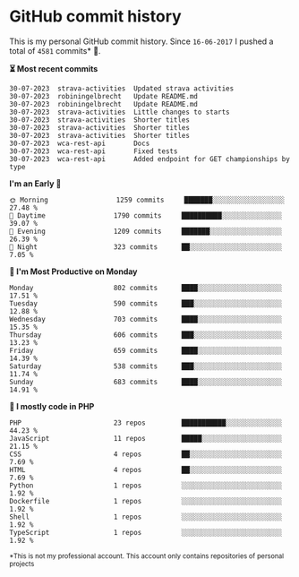 # GitHub commit history
This is my personal GitHub commit history. Since <!--START_SECTION:first-commit-date-->`16-06-2017`<!--END_SECTION:first-commit-date--> I pushed a total of <!--START_SECTION:total-commit-count-->`4581`<!--END_SECTION:total-commit-count--> commits* 🎉.

<!--START_SECTION:most-recent-commits-->
**⏳ Most recent commits**
                                        
```text
30-07-2023  strava-activities  Updated strava activities
30-07-2023  robiningelbrecht   Update README.md
30-07-2023  robiningelbrecht   Update README.md
30-07-2023  strava-activities  Little changes to starts
30-07-2023  strava-activities  Shorter titles
30-07-2023  strava-activities  Shorter titles
30-07-2023  strava-activities  Shorter titles
30-07-2023  wca-rest-api       Docs
30-07-2023  wca-rest-api       Fixed tests
30-07-2023  wca-rest-api       Added endpoint for GET championships by type
```
<!--END_SECTION:most-recent-commits-->  

<!--START_SECTION:commits-per-day-time-->
**I&#039;m an Early 🐤**

```text
🌞 Morning                 1259 commits     ███████░░░░░░░░░░░░░░░░░░   27.48 %
🌆 Daytime                 1790 commits     ██████████░░░░░░░░░░░░░░░   39.07 %
🌃 Evening                 1209 commits     ███████░░░░░░░░░░░░░░░░░░   26.39 %
🌙 Night                   323 commits      ██░░░░░░░░░░░░░░░░░░░░░░░   7.05 %
```
<!--END_SECTION:commits-per-day-time-->  

<!--START_SECTION:commits-per-weekday-->
**📅 I&#039;m Most Productive on Monday**

```text
Monday                    802 commits      ████░░░░░░░░░░░░░░░░░░░░░   17.51 %
Tuesday                   590 commits      ███░░░░░░░░░░░░░░░░░░░░░░   12.88 %
Wednesday                 703 commits      ████░░░░░░░░░░░░░░░░░░░░░   15.35 %
Thursday                  606 commits      ███░░░░░░░░░░░░░░░░░░░░░░   13.23 %
Friday                    659 commits      ████░░░░░░░░░░░░░░░░░░░░░   14.39 %
Saturday                  538 commits      ███░░░░░░░░░░░░░░░░░░░░░░   11.74 %
Sunday                    683 commits      ████░░░░░░░░░░░░░░░░░░░░░   14.91 %
```
<!--END_SECTION:commits-per-weekday-->  

<!--START_SECTION:repos-per-language-->
**💬 I mostly code in PHP**

```text
PHP                       23 repos         ███████████░░░░░░░░░░░░░░   44.23 %
JavaScript                11 repos         █████░░░░░░░░░░░░░░░░░░░░   21.15 %
CSS                       4 repos          ██░░░░░░░░░░░░░░░░░░░░░░░   7.69 %
HTML                      4 repos          ██░░░░░░░░░░░░░░░░░░░░░░░   7.69 %
Python                    1 repos          ░░░░░░░░░░░░░░░░░░░░░░░░░   1.92 %
Dockerfile                1 repos          ░░░░░░░░░░░░░░░░░░░░░░░░░   1.92 %
Shell                     1 repos          ░░░░░░░░░░░░░░░░░░░░░░░░░   1.92 %
TypeScript                1 repos          ░░░░░░░░░░░░░░░░░░░░░░░░░   1.92 %
```
<!--END_SECTION:repos-per-language-->  

<sub>*This is not my professional account. This account only contains repositories of personal projects</sub>
